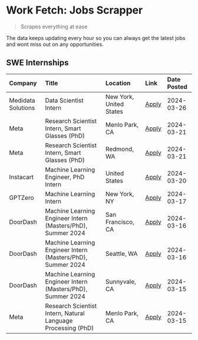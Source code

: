 # Work Fetch: Jobs Scrapper
> Scrapes everything at ease

The data keeps updating every hour so you can always get the latest jobs and wont miss out on any opportunities.

## SWE Internships
<!--START_SECTION:workfetch-->
| Company            | Title                                                        | Location                | Link                                                                                                                                                                                                                                                                     | Date Posted   |
|:-------------------|:-------------------------------------------------------------|:------------------------|:-------------------------------------------------------------------------------------------------------------------------------------------------------------------------------------------------------------------------------------------------------------------------|:--------------|
| Medidata Solutions | Data Scientist Intern                                        | New York, United States | [Apply](https://www.linkedin.com/jobs/view/data-scientist-intern-at-medidata-solutions-3810253704?position=10&pageNum=0&refId=gHGpBsKatjlGUDd2KqM7JQ%3D%3D&trackingId=q%2B3wSxIBsZ91DVScvOLVlg%3D%3D&trk=public_jobs_jserp-result_search-card)                           | 2024-03-26    |
| Meta               | Research Scientist Intern, Smart Glasses (PhD)               | Menlo Park, CA          | [Apply](https://www.linkedin.com/jobs/view/research-scientist-intern-smart-glasses-phd-at-meta-3811308332?position=12&pageNum=0&refId=gHGpBsKatjlGUDd2KqM7JQ%3D%3D&trackingId=GkSgmbhnyY435B2EsUKisg%3D%3D&trk=public_jobs_jserp-result_search-card)                     | 2024-03-21    |
| Meta               | Research Scientist Intern, Smart Glasses (PhD)               | Redmond, WA             | [Apply](https://www.linkedin.com/jobs/view/research-scientist-intern-smart-glasses-phd-at-meta-3811304794?position=13&pageNum=0&refId=gHGpBsKatjlGUDd2KqM7JQ%3D%3D&trackingId=aQDhuhKXt%2FpVPWZSpz4Z5g%3D%3D&trk=public_jobs_jserp-result_search-card)                   | 2024-03-21    |
| Instacart          | Machine Learning Engineer, PhD Intern                        | United States           | [Apply](https://www.linkedin.com/jobs/view/machine-learning-engineer-phd-intern-at-instacart-3815634369?position=5&pageNum=0&refId=gHGpBsKatjlGUDd2KqM7JQ%3D%3D&trackingId=yb1b38Dt8ZiiAkPlJKD2lQ%3D%3D&trk=public_jobs_jserp-result_search-card)                        | 2024-03-20    |
| GPTZero            | Machine Learning Intern                                      | New York, NY            | [Apply](https://www.linkedin.com/jobs/view/machine-learning-intern-at-gptzero-3860723963?position=9&pageNum=0&refId=gHGpBsKatjlGUDd2KqM7JQ%3D%3D&trackingId=LE8LnJypsHvKuK30B0qGlg%3D%3D&trk=public_jobs_jserp-result_search-card)                                       | 2024-03-17    |
| DoorDash           | Machine Learning Engineer Intern (Masters/PhD), Summer 2024  | San Francisco, CA       | [Apply](https://www.linkedin.com/jobs/view/machine-learning-engineer-intern-masters-phd-summer-2024-at-doordash-3736457737?position=3&pageNum=0&refId=gHGpBsKatjlGUDd2KqM7JQ%3D%3D&trackingId=lzEodgqPRduDZSToe9%2FT7Q%3D%3D&trk=public_jobs_jserp-result_search-card)   | 2024-03-16    |
| DoorDash           | Machine Learning Engineer Intern (Masters/PhD), Summer 2024  | Seattle, WA             | [Apply](https://www.linkedin.com/jobs/view/machine-learning-engineer-intern-masters-phd-summer-2024-at-doordash-3736455966?position=4&pageNum=0&refId=gHGpBsKatjlGUDd2KqM7JQ%3D%3D&trackingId=UukdeG%2FurAHpGv5%2Fc93dOw%3D%3D&trk=public_jobs_jserp-result_search-card) | 2024-03-16    |
| DoorDash           | Machine Learning Engineer Intern (Masters/PhD), Summer 2024  | Sunnyvale, CA           | [Apply](https://www.linkedin.com/jobs/view/machine-learning-engineer-intern-masters-phd-summer-2024-at-doordash-3736454973?position=2&pageNum=0&refId=gHGpBsKatjlGUDd2KqM7JQ%3D%3D&trackingId=KXQO1%2Fc7%2FOLnY1ImAl1nHg%3D%3D&trk=public_jobs_jserp-result_search-card) | 2024-03-15    |
| Meta               | Research Scientist Intern, Natural Language Processing (PhD) | Menlo Park, CA          | [Apply](https://www.linkedin.com/jobs/view/research-scientist-intern-natural-language-processing-phd-at-meta-3858718375?position=11&pageNum=0&refId=gHGpBsKatjlGUDd2KqM7JQ%3D%3D&trackingId=7143AqxEy8wqlLt3FpsGzg%3D%3D&trk=public_jobs_jserp-result_search-card)       | 2024-03-15    |
<!--END_SECTION:workfetch-->
